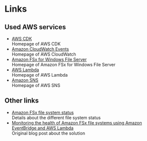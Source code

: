 # Links

## Used AWS services

- [AWS CDK](https://aws.amazon.com/cdk/)  
  Homepage of AWS CDK 
- [Amazon CloudWatch Events](https://aws.amazon.com/cloudwatch/)  
  Homepage of AWS CloudWatch
- [Amazon FSx for Windows File Server](https://aws.amazon.com/fsx/windows/)  
  Homepage of Amazon FSx for Windows File Server
- [AWS Lambda](https://aws.amazon.com/lambda/)  
  Homepage of AWS Lambda
- [Amazon SNS](https://aws.amazon.com/sns/)  
  Homepage of AWS SNS

## Other links

- [Amazon FSx file system status](https://docs.aws.amazon.com/fsx/latest/WindowsGuide/file-system-lifecycle-states.html)  
  Details about the different file system status
- [Monitoring the health of Amazon FSx file systems using Amazon EventBridge and AWS Lambda](https://aws.amazon.com/de/blogs/storage/monitoring-the-health-of-amazon-fsx-file-systems-using-amazon-eventbridge-and-aws-lambda/)  
   Original blog post about the solution
